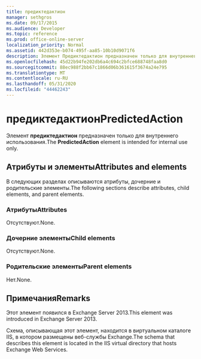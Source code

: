 ```yaml
---
title: предиктедактион
manager: sethgros
ms.date: 09/17/2015
ms.audience: Developer
ms.topic: reference
ms.prod: office-online-server
localization_priority: Normal
ms.assetid: 442d353e-b074-495f-aa85-10b10d9071f6
description: Элемент Предиктедактион предназначен только для внутреннего использования.
ms.openlocfilehash: 45d22b94fe202db6a4c694c2bfce688748faa8d0
ms.sourcegitcommit: 88ec988f2bb67c1866d06b361615f3674a24e795
ms.translationtype: MT
ms.contentlocale: ru-RU
ms.lasthandoff: 05/31/2020
ms.locfileid: "44462243"
---
```

# <a name="predictedaction"></a><span data-ttu-id="3abf5-103">предиктедактион</span><span class="sxs-lookup"><span data-stu-id="3abf5-103">PredictedAction</span></span>

<span data-ttu-id="3abf5-104">Элемент **предиктедактион** предназначен только для внутреннего использования.</span><span class="sxs-lookup"><span data-stu-id="3abf5-104">The **PredictedAction** element is intended for internal use only.</span></span> 

## <a name="attributes-and-elements"></a><span data-ttu-id="3abf5-105">Атрибуты и элементы</span><span class="sxs-lookup"><span data-stu-id="3abf5-105">Attributes and elements</span></span>

<span data-ttu-id="3abf5-106">В следующих разделах описываются атрибуты, дочерние и родительские элементы.</span><span class="sxs-lookup"><span data-stu-id="3abf5-106">The following sections describe attributes, child elements, and parent elements.</span></span>
  
### <a name="attributes"></a><span data-ttu-id="3abf5-107">Атрибуты</span><span class="sxs-lookup"><span data-stu-id="3abf5-107">Attributes</span></span>

<span data-ttu-id="3abf5-108">Отсутствуют.</span><span class="sxs-lookup"><span data-stu-id="3abf5-108">None.</span></span>
  
### <a name="child-elements"></a><span data-ttu-id="3abf5-109">Дочерние элементы</span><span class="sxs-lookup"><span data-stu-id="3abf5-109">Child elements</span></span>

<span data-ttu-id="3abf5-110">Отсутствуют.</span><span class="sxs-lookup"><span data-stu-id="3abf5-110">None.</span></span>
  
### <a name="parent-elements"></a><span data-ttu-id="3abf5-111">Родительские элементы</span><span class="sxs-lookup"><span data-stu-id="3abf5-111">Parent elements</span></span>

<span data-ttu-id="3abf5-112">Нет.</span><span class="sxs-lookup"><span data-stu-id="3abf5-112">None.</span></span>
  
## <a name="remarks"></a><span data-ttu-id="3abf5-113">Примечания</span><span class="sxs-lookup"><span data-stu-id="3abf5-113">Remarks</span></span>

<span data-ttu-id="3abf5-114">Этот элемент появился в Exchange Server 2013.</span><span class="sxs-lookup"><span data-stu-id="3abf5-114">This element was introduced in Exchange Server 2013.</span></span>
  
<span data-ttu-id="3abf5-115">Схема, описывающая этот элемент, находится в виртуальном каталоге IIS, в котором размещены веб-службы Exchange.</span><span class="sxs-lookup"><span data-stu-id="3abf5-115">The schema that describes this element is located in the IIS virtual directory that hosts Exchange Web Services.</span></span>
  

